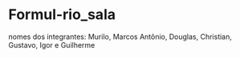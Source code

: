 # Formul-rio_sala
nomes dos integrantes: Murilo, Marcos Antônio, Douglas, Christian, Gustavo, Igor e Guilherme
